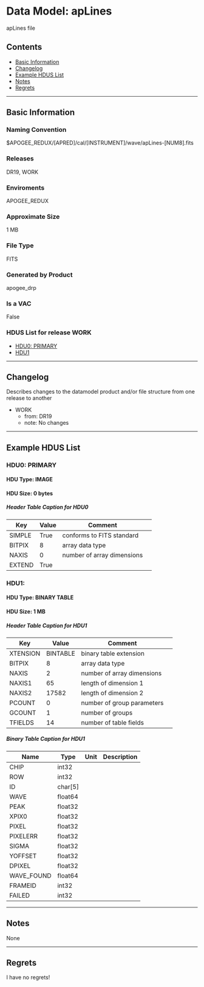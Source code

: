 # Data Model: apLines


apLines file


## Contents
- [Basic Information](#basic-information)
- [Changelog](#changelog)
- [Example HDUS List](#example-hdus-list)
- [Notes](#notes)
- [Regrets](#regrets)
---

## Basic Information


### Naming Convention
$APOGEE_REDUX/[APRED]/cal/[INSTRUMENT]/wave/apLines-[NUM8].fits

### Releases
DR19, WORK

### Enviroments
APOGEE_REDUX

### Approximate Size
1 MB

### File Type
FITS

### Generated by Product
apogee_drp

### Is a VAC
False

### HDUS List for release WORK
  - [HDU0: PRIMARY](#hdu0-primary)
  - [HDU1](#hdu1)

---

## Changelog
Describes changes to the datamodel product and/or file structure from one release to another
 - WORK
   - from: DR19
   - note: No changes

---
## Example HDUS List

### HDU0: PRIMARY


#### HDU Type: IMAGE
#### HDU Size:  0 bytes

##### Header Table Caption for HDU0
Key | Value | Comment | |
| --- | --- | --- | --- |
| SIMPLE | True | conforms to FITS standard |
| BITPIX | 8 | array data type |
| NAXIS | 0 | number of array dimensions |
| EXTEND | True |  |



### HDU1: 


#### HDU Type: BINARY TABLE
#### HDU Size:  1 MB

##### Header Table Caption for HDU1
Key | Value | Comment | |
| --- | --- | --- | --- |
| XTENSION | BINTABLE | binary table extension |
| BITPIX | 8 | array data type |
| NAXIS | 2 | number of array dimensions |
| NAXIS1 | 65 | length of dimension 1 |
| NAXIS2 | 17582 | length of dimension 2 |
| PCOUNT | 0 | number of group parameters |
| GCOUNT | 1 | number of groups |
| TFIELDS | 14 | number of table fields |

##### Binary Table Caption for HDU1
Name | Type | Unit | Description |
| --- | --- | --- | --- |
 | CHIP | int32 |  |  |
 | ROW | int32 |  |  |
 | ID | char[5] |  |  |
 | WAVE | float64 |  |  |
 | PEAK | float32 |  |  |
 | XPIX0 | float32 |  |  |
 | PIXEL | float32 |  |  |
 | PIXELERR | float32 |  |  |
 | SIGMA | float32 |  |  |
 | YOFFSET | float32 |  |  |
 | DPIXEL | float32 |  |  |
 | WAVE_FOUND | float64 |  |  |
 | FRAMEID | int32 |  |  |
 | FAILED | int32 |  |  |



---
## Notes
None

---
## Regrets
I have no regrets!
